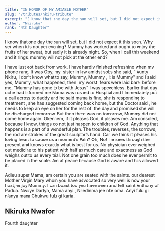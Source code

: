 ```yaml
---
title: "IN HONOR OF MY AMIABLE MOTHER"
slug: "/tributes/nkiru-tribute"
excerpt: "I know that one day the sun will set, but I did not expect it this soon. Why set when....."
author: "Nkiruka"
rank: "4th Daughter"
---
```


I know that one day the sun will set, but I did not expect it this soon. Why set when it is not yet evening? Mummy has worked and ought to enjoy the fruits of her sweat, but sadly it is already night. So, when I call this weekend and it rings, mummy will not pick at the other end?

I have just got back from work. I have hardly finished refreshing when my phone rang. It was Oby, my  sister in law amidst sobs she said, “ Aunty Nkiru, I don’t know what to say, Mummy, Mummy , it is Mummy" and I said yes, Mummy, what happened, then  my worst  fears were laid bare  before me, "Mummy has gone to be with Jesus” I was speechless. Earlier that day uche had informed me Mama was rushed to Hospital and I immediately put a call across to daddy and he said mama is fine, she is responding to treatment , she has suggested coming back home, but the Doctor said , he needs to keep an eye on her for the rest of  the day and promised she will be discharged tomorrow, But then there was no tomorrow, Mummy did not come home again.
Okennem, if it pleases God, it pleases me. Am consoled, because I know, things do not just happen to children of God. Anything that happens is a part of a wonderful plan. The troubles, reverses, the sorrows, the rod are strokes of the great sculptor’s hand. Can we think it pleases his loving heart to cause us a moment’s Pain? Oh, No!  he sees through the present and knows exactly what is best for us. No physician ever weighed out medicine to his patient with half as much care and exactness as God weighs out to us every trial. Not one grain too much does he ever permit to be placed in the scale. Am at peace because God is aware and has allowed it.

Adieu super Mama, am certain you are seated with the saints. our dearest Mother Virgin Mary whom you have advocated so very well is now your host, enjoy Mummy. I can boast too you have seen and felt saint Anthony of Padua. Nwuye Darlyn, Mama anyi , Nnedinma jee nke oma. Anyi fulu gi n’anya mana Chukwu fulu gi karia.

## Nkiruka Nwafor.
Fourth daughter